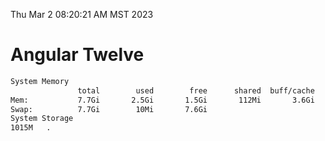 Thu Mar  2 08:20:21 AM MST 2023

# Angular Twelve

```bash
System Memory
               total        used        free      shared  buff/cache   available
Mem:           7.7Gi       2.5Gi       1.5Gi       112Mi       3.6Gi       4.7Gi
Swap:          7.7Gi        10Mi       7.6Gi
System Storage
1015M	.
